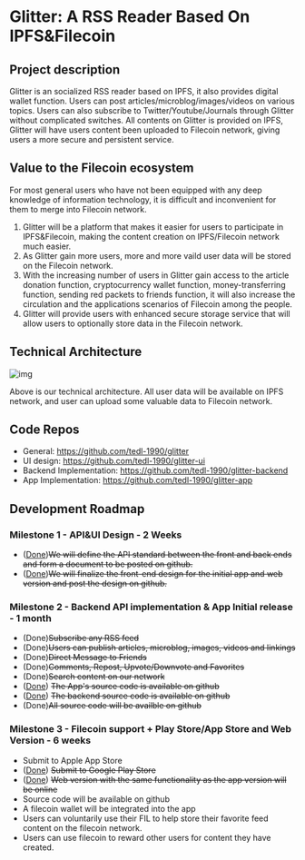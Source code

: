 # Glitter: A RSS Reader Based On IPFS&Filecoin

## Project description
Glitter is an socialized RSS reader based on IPFS, it also provides digital wallet function. Users can post articles/microblog/images/videos on various topics. Users can also subscribe to Twitter/Youtube/Journals through Glitter without complicated switches. All contents on Glitter is provided on IPFS, Glitter will have users content been uploaded to Filecoin network, giving users a more secure and persistent service.

## Value to the Filecoin ecosystem 
For most general users who have not been equipped with any deep knowledge of information technology, it is difficult and inconvenient for them to merge into Filecoin network.
1. Glitter will be a platform that makes it easier for users to participate in IPFS&Filecoin, making the content creation on IPFS/Filecoin network much easier.
2. As Glitter gain more users, more and more vaild user data will be stored on the Filecoin network.
3. With the increasing number of users in Glitter gain access to the article donation function, cryptocurrency wallet function, money-transferring function, sending red packets to friends function, it will also increase the circulation and the applications scenarios of Filecoin among the people.
4. Glitter will provide users with enhanced secure storage service that will allow users to optionally store data in the Filecoin network.

## Technical Architecture
![img](./arch.png) 

Above is our technical architecture. All user data will be available on IPFS network, and user can upload some valuable data to Filecoin network.

## Code Repos

- General: https://github.com/tedl-1990/glitter
- UI design: https://github.com/tedl-1990/glitter-ui
- Backend Implementation: https://github.com/tedl-1990/glitter-backend
- App Implementation: https://github.com/tedl-1990/glitter-app

## Development Roadmap 

### Milestone 1 - API&UI Design - 2 Weeks
- ([Done](https://github.com/tedl-1990/glitter/blob/main/brief_api_description.md))~~We will define the API standard between the front and back ends and form a document to be posted on github.~~
- ([Done](https://github.com/tedl-1990/glitter-ui))~~We will finalize the front-end design for the initial app and web version and post the design on github.~~

### Milestone 2 - Backend API implementation & App Initial release - 1 month
- (Done)~~Subscribe any RSS feed~~
- (Done)~~Users can publish articles, microblog, images, videos and linkings~~
- (Done)~~Direct Message to Friends~~
- (Done)~~Comments, Repost, Upvote/Downvote and Favorites~~
- (Done)~~Search content on our network~~
- ([Done](https://github.com/tedl-1990/glitter-app)) ~~The App's source code is available on github~~
- ([Done](https://github.com/tedl-1990/glitter-backend)) ~~The backend source code is available on github~~
- (Done)~~All source code will be availble on github~~

### Milestone 3 - Filecoin support + Play Store/App Store and Web Version - 6 weeks
- Submit to Apple App Store
- ([Done](https://play.google.com/store/apps/details?id=link.glitter.app)) ~~Submit to Google Play Store~~
- ([Done](https://reader.glitter.link/)) ~~Web version with the same functionality as the app version will be online~~
- Source code will be available on github
- A filecoin wallet will be integrated into the app
- Users can voluntarily use their FIL to help store their favorite feed content on the filecoin network.
- Users can use filecoin to reward other users for content they have created.
